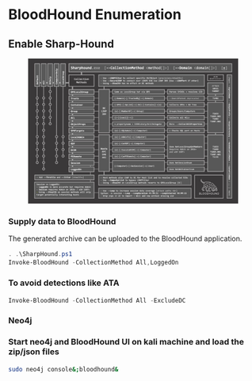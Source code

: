 # BloodHound Enumeration

## Enable Sharp-Hound

<figure><img src="../.gitbook/assets/blood-hound.jpeg" alt=""><figcaption></figcaption></figure>

### Supply data to BloodHound

The generated archive can be uploaded to the BloodHound application.

```powershell
. .\SharpHound.ps1
Invoke-BloodHound -CollectionMethod All,LoggedOn
```

### To avoid detections like ATA

```powershell
Invoke-BloodHound -CollectionMethod All -ExcludeDC
```

### Neo4j

### Start neo4j and BloodHound UI on kali machine and load the zip/json files

```bash
sudo neo4j console&;bloodhound&
```
